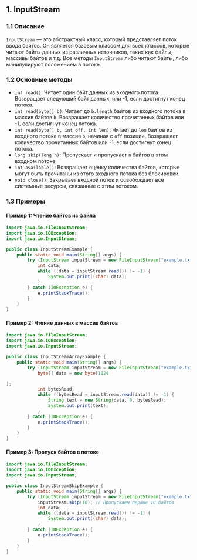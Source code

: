 ## 1. InputStream

### 1.1 Описание
`InputStream` — это абстрактный класс, который представляет поток ввода байтов. Он является базовым классом для всех классов, которые читают байты данных из различных источников, таких как файлы, массивы байтов и т.д. Все методы `InputStream` либо читают байты, либо манипулируют положением в потоке.

### 1.2 Основные методы
- `int read()`: Читает один байт данных из входного потока. Возвращает следующий байт данных, или -1, если достигнут конец потока.
- `int read(byte[] b)`: Читает до `b.length` байтов из входного потока в массив байтов `b`. Возвращает количество прочитанных байтов или -1, если достигнут конец потока.
- `int read(byte[] b, int off, int len)`: Читает до `len` байтов из входного потока в массив `b`, начиная с `off` позиции. Возвращает количество прочитанных байтов или -1, если достигнут конец потока.
- `long skip(long n)`: Пропускает и пропускает `n` байтов в этом входном потоке.
- `int available()`: Возвращает оценку количества байтов, которые могут быть прочитаны из этого входного потока без блокировки.
- `void close()`: Закрывает входной поток и освобождает все системные ресурсы, связанные с этим потоком.

### 1.3 Примеры

#### Пример 1: Чтение байтов из файла
```java
import java.io.FileInputStream;
import java.io.IOException;
import java.io.InputStream;

public class InputStreamExample {
    public static void main(String[] args) {
        try (InputStream inputStream = new FileInputStream("example.txt")) {
            int data;
            while ((data = inputStream.read()) != -1) {
                System.out.print((char) data);
            }
        } catch (IOException e) {
            e.printStackTrace();
        }
    }
}
```

#### Пример 2: Чтение данных в массив байтов
```java
import java.io.FileInputStream;
import java.io.IOException;
import java.io.InputStream;

public class InputStreamArrayExample {
    public static void main(String[] args) {
        try (InputStream inputStream = new FileInputStream("example.txt")) {
            byte[] data = new byte[1024

];
            int bytesRead;
            while ((bytesRead = inputStream.read(data)) != -1) {
                String text = new String(data, 0, bytesRead);
                System.out.print(text);
            }
        } catch (IOException e) {
            e.printStackTrace();
        }
    }
}
```

#### Пример 3: Пропуск байтов в потоке
```java
import java.io.FileInputStream;
import java.io.IOException;
import java.io.InputStream;

public class InputStreamSkipExample {
    public static void main(String[] args) {
        try (InputStream inputStream = new FileInputStream("example.txt")) {
            inputStream.skip(10); // Пропускаем первые 10 байтов
            int data;
            while ((data = inputStream.read()) != -1) {
                System.out.print((char) data);
            }
        } catch (IOException e) {
            e.printStackTrace();
        }
    }
}
```